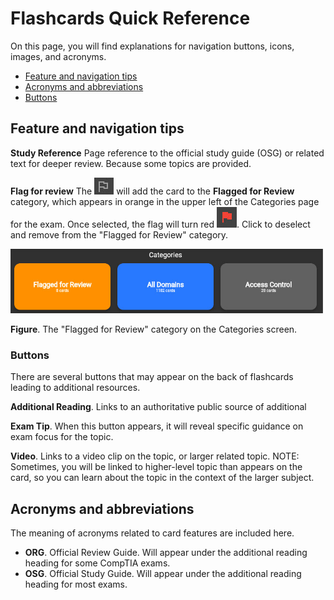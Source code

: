 
# Flashcards Quick Reference

On this page, you will find explanations for navigation buttons, icons, images, and acronyms.

- [Feature and navigation tips](#feature-and-navigation-tips)
- [Acronyms and abbreviations](#acronyms-and-abbreviations) 
- [Buttons](#buttons)

## Feature and navigation tips

**Study Reference**
Page reference to the official study guide (OSG) or related text for deeper review. Because some topics are provided.

**Flag for review**
The ![flag](/global/images/flag.jpg) will add the card to the **Flagged for Review** category, which appears in orange in the upper left of the Categories page for the exam. Once selected, the flag will turn red ![flag](/global/images/flagged.jpg). Click to deselect and remove from the "Flagged for Review" category.

![categories](/global/images/categories.jpg)

**Figure**. The "Flagged for Review" category on the Categories screen.

### Buttons

There are several buttons that may appear on the back of flashcards leading to additional resources.

**Additional Reading**. Links to an authoritative public source of additional 

**Exam Tip**. When this button appears, it will reveal specific guidance on exam focus for the topic.

**Video**. Links to a video clip on the topic, or larger related topic. NOTE: Sometimes, you will be linked to higher-level topic than appears on the card, so you can learn about the topic in the context of the larger subject.

## Acronyms and abbreviations

The meaning of acronyms related to card features are included here.

- **ORG**. Official Review Guide. Will appear under the additional reading heading for some CompTIA exams.
- **OSG**. Official Study Guide. Will appear under the additional reading heading for most exams.
